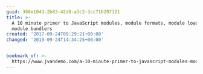 ```yaml
---
guid: 368e1043-2b83-42d8-a3c2-3cc716207121
title: >-
  A 10 minute primer to JavaScript modules, module formats, module loaders and
  module bundlers
created: '2017-09-24T09:29:21+00:00'
changed: '2019-09-24T14:34:25+00:00'


bookmark_of: >-
  https://www.jvandemo.com/a-10-minute-primer-to-javascript-modules-module-formats-module-loaders-and-module-bundlers/
---
```




